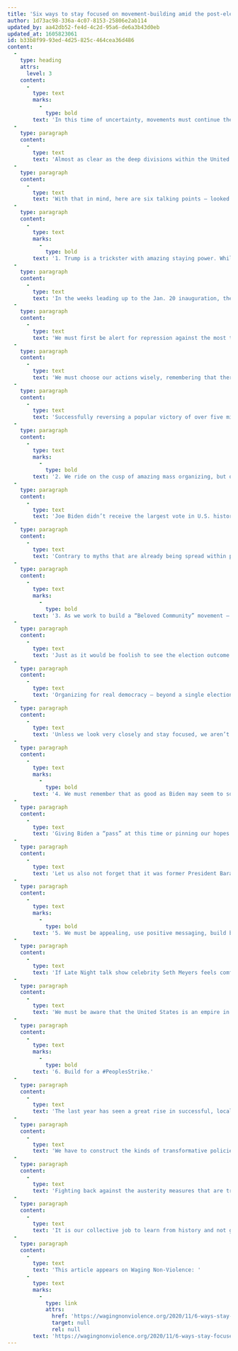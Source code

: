```yaml
---
title: 'Six ways to stay focused on movement-building amid the post-election chaos'
author: 1d73ac98-336a-4c07-8153-25806e2ab114
updated_by: aa42db52-fe4d-4c2d-95a6-de6a3b43d0eb
updated_at: 1605823061
id: b33b8f99-93ed-4d25-825c-464cea36d486
content:
  -
    type: heading
    attrs:
      level: 3
    content:
      -
        type: text
        marks:
          -
            type: bold
        text: 'In this time of uncertainty, movements must continue the long-term work of building democracy.'
  -
    type: paragraph
    content:
      -
        type: text
        text: 'Almost as clear as the deep divisions within the United States is the exhaustion we feel about the current political process unfolding during a growing wave of the COVID-19 pandemic. The surprises and swings of this post-election period must be met with a careful, nuanced look at the realities we are facing — so we can best prepare and organize today for a more just and peaceful tomorrow.'
  -
    type: paragraph
    content:
      -
        type: text
        text: 'With that in mind, here are six talking points — looked at through a lens of historic movement-building — that provide some possibilities for hope and a sense of the hard work that lies ahead.'
  -
    type: paragraph
    content:
      -
        type: text
        marks:
          -
            type: bold
        text: '1. Trump is a trickster with amazing staying power. While he has defied all expectations, he alone is not able to alter reality based on his house of lies.'
  -
    type: paragraph
    content:
      -
        type: text
        text: 'In the weeks leading up to the Jan. 20 inauguration, there is likely to be one after another outrageous and infuriating action — not only on the part of Trump but also possibly on the part of some anti-Trump individuals who do not share a holistic vision of a world free of oppression and violence. It would be both disastrous and untenably exhausting to try to prepare for, counter-act and/or resist each and every one of these outrages.'
  -
    type: paragraph
    content:
      -
        type: text
        text: 'We must first be alert for repression against the most targeted communities and leaders among us.'
  -
    type: paragraph
    content:
      -
        type: text
        text: 'We must choose our actions wisely, remembering that there are many, many people across the United States preparing for many different scenarios: machinations on the state legislative level; interventions at the electoral college; state, federal and Supreme Court legal subterfuge; hiring and firings to enable disruption of government departments and agencies; fundraising to deal with massive personal and campaign debt; media manipulation and the expansion of direct lies to undermine the transition and government in general; and attempting to mobilize parts of the military and law enforcement. We must first be alert for repression against the most targeted communities and leaders among us. We must plan for the inauguration and the post-inauguration period. But we must not think that each of us or our organizations must respond to every disruptive move.'
  -
    type: paragraph
    content:
      -
        type: text
        text: 'Successfully reversing a popular victory of over five million votes and a comfortable electoral victory — which virtually every credible authority has stated was essentially free from fraud — will take a massive effort well beyond the reach of Trump’s inner circle or a divided Republican Party. We must remain vigilant, while also recognizing these realities.'
  -
    type: paragraph
    content:
      -
        type: text
        marks:
          -
            type: bold
        text: '2. We ride on the cusp of amazing mass organizing, but one that can only wield real influence if we consolidate into a full-fledged movement with successful short-term campaigns and long-term goals.'
  -
    type: paragraph
    content:
      -
        type: text
        text: 'Joe Biden didn’t receive the largest vote in U.S. history because he is such an overwhelmingly inspiring, unifying or visionary figure. The close to 78 million ballots cast in the midst of the coronavirus show the depth of anti-Trump sentiment more than any pro-Biden feelings, but they also evidence the successes of extraordinary registration, get-out-the-vote and grassroots empowerment efforts.'
  -
    type: paragraph
    content:
      -
        type: text
        text: 'Contrary to myths that are already being spread within progressive circles, these efforts were led mainly by Black and Latinx communities, militant trade unions, young people concerned about their future and that of the planet, and others long disenfranchised but deciding once again to come out in record numbers to prevent further devastation. We would do well to keep sight of this instead of quickly cashing in on the idea that only “lowest-common-denominator” compromising principles will yield the power we need to make basic change.'
  -
    type: paragraph
    content:
      -
        type: text
        marks:
          -
            type: bold
        text: '3. As we work to build a “Beloved Community” movement — multi-issue, Black, Indigenous and people-of-color-led, with clear class and gender analysis — we must stay focused on what we are organizing for (not just a single presidential campaign). We also need to remember that the Trump constituency is also large and continuing to organize.'
  -
    type: paragraph
    content:
      -
        type: text
        text: 'Just as it would be foolish to see the election outcome as “a people’s victory against fascism,” it would be a terrible mistake to see even the formal transition of power in January as the end of an era. Trump’s power has always been his ability to mobilize a base with an overt acceptance of white supremacy, patriarchy, militarism and/or nationalism — and those mobilized will not go away.'
  -
    type: paragraph
    content:
      -
        type: text
        text: 'Organizing for real democracy — beyond a single election, individual candidate or electoral politics itself — must be one task of a creative progressive movement.'
  -
    type: paragraph
    content:
      -
        type: text
        text: 'Unless we look very closely and stay focused, we aren’t likely to see how a more covert, armed, locally-based, right-wing series of groupings will intensify over the next two to six years. At the same time, we shouldn’t be surprised if a figure far less brash and chaotic than Trump (but equally or more charismatic) emerges in the coming years to take power through elections or others means. Recognizing and preparing for this — organizing for real democracy beyond a single election, individual candidate or electoral politics itself — must be one task of a creative progressive movement.'
  -
    type: paragraph
    content:
      -
        type: text
        marks:
          -
            type: bold
        text: '4. We must remember that as good as Biden may seem to some in comparison to Trump, he is in many ways a “Blue MAGA.” His brand of “Make America Great” neoliberalism may look different than his conservative friends in the Senate, but it shares the same roots.'
  -
    type: paragraph
    content:
      -
        type: text
        text: 'Giving Biden a “pass” at this time or pinning our hopes on him or Kamala Harris would be like giving an endorsement to our jailers. There is a reason why, in response to last summer’s Black Lives Matter uprisings, Biden loudly asked: “Do I look like a radical socialist with a soft spot for rioters!?” Clearly the two of them will attempt to split those they deem to be “nonviolent” and acceptable and those they condemn as “the bad protesters.” Many who consider themselves liberal might look the other way as a new generation of those working for social change are criminalized, disempowered or worse.'
  -
    type: paragraph
    content:
      -
        type: text
        text: 'Let us also not forget that it was former President Barack Obama — in his behind-the-scenes moves to push Biden’s White House bid — who undercut the budding NBA and wider sports strike. It will be a primary task to stand up against cooptation, sectarianism and shadier forms of repression — and in favor of an explicitly revolutionary nonviolence which defends all people’s organizing in defense of their self-determination rights.'
  -
    type: paragraph
    content:
      -
        type: text
        marks:
          -
            type: bold
        text: '5. We must be appealing, use positive messaging, build bright cultural icons and tell the truth as we go well beyond “preaching to the choir!”'
  -
    type: paragraph
    content:
      -
        type: text
        text: 'If Late Night talk show celebrity Seth Meyers feels comfortable talking about the roots of systemic injustice beyond Trump and the need for long-term organizing, surely we can do no less. On Nov. 10, Meyers exclaimed, “Clearly the deep rot in our political system and the conservative movement exposed by Trump’s rise is not going away anytime soon; he is not unique and fixing that will require bold, systemic change!”'
  -
    type: paragraph
    content:
      -
        type: text
        text: 'We must be aware that the United States is an empire in decline. Whomever the government “leader,” the United States now faces divisions typical of such a historic moment. Instead of being passive consumers of left or right orthodoxies, we must dare to take radical and inspiring direct actions which build political-economic programs that educate and bring people into a progressive movement. We must dare to have fun — to laugh and love and take care of and pace ourselves — while doing this!'
  -
    type: paragraph
    content:
      -
        type: text
        marks:
          -
            type: bold
        text: '6. Build for a #PeoplesStrike.'
  -
    type: paragraph
    content:
      -
        type: text
        text: 'The last year has seen a great rise in successful, local workers strikes. And more and more people are now preparing for a possible general strike — a need which will still be necessary to pressure a new administration. Centering on a singular, coordinated date and time is not the only way to organize. However, ongoing, rolling actions that boldly challenge all systemic injustices can take place on a limited monthly basis (as the group Peoples Strike has proposed, calling for actions on the first of each month).'
  -
    type: paragraph
    content:
      -
        type: text
        text: 'We have to construct the kinds of transformative policies that even the next generation and seven generations forward can be proud of.'
  -
    type: paragraph
    content:
      -
        type: text
        text: 'Fighting back against the austerity measures that are trying to save capitalism, has been the unifying focus of People’s Strike since its founding in April 2020. Initiated and led by Mississippi-based Cooperation Jackson, People’s Strike respects and encourages diverse local work around people-centered decolonization, decarbonization and environmentalism, a people’s bailout, universal health care and critical-thinking education. If we are to hope for success in reversing not just Trump but the root politics he gave voice to, we have to build strong coalitions and united fronts like the People’s Strike — to construct the kinds of transformative policies that even the next generation and seven generations forward can be proud of.'
  -
    type: paragraph
    content:
      -
        type: text
        text: 'It is our collective job to learn from history and not get fooled (again) by half-baked efforts to lull us into minimal reforms tomorrow, which will only be taken away the day after. It is time to build across ideological differences and borders — to fight all forms of fascism and neofascism. It is time to build decentralized institutions of people’s power that provide mutual aid and sustenance in our times, no matter who holds the reigns of the state.'
  -
    type: paragraph
    content:
      -
        type: text
        text: 'This article appears on Waging Non-Violence: '
      -
        type: text
        marks:
          -
            type: link
            attrs:
              href: 'https://wagingnonviolence.org/2020/11/6-ways-stay-focused-movement-building-post-election-chaos/'
              target: null
              rel: null
        text: 'https://wagingnonviolence.org/2020/11/6-ways-stay-focused-movement-building-post-election-chaos/'
---
```

